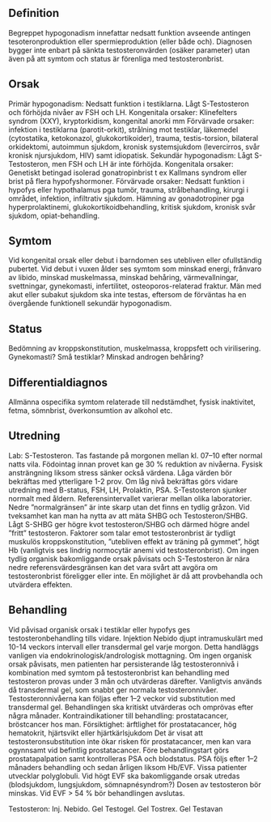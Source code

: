 ## Definition

Begreppet hypogonadism innefattar nedsatt funktion avseende antingen tesoteronproduktion eller spermieproduktion (eller både och). Diagnosen bygger inte enbart på sänkta testosteronvärden (osäker parameter) utan även på att symtom och status är förenliga med testosteronbrist.

## Orsak

Primär hypogonadism: Nedsatt funktion i testiklarna. Lågt S-Testosteron och förhöjda nivåer av FSH och LH.
Kongenitala orsaker: Klinefelters syndrom (XXY), kryptorkidism, kongenital anorki mm
Förvärvade orsaker: infektion i testiklarna (parotit-orkit), strålning mot testiklar, läkemedel (cytostatika, ketokonazol, glukokortikoider), trauma, testis-torsion, bilateral orkidektomi, autoimmun sjukdom, kronisk systemsjukdom (levercirros, svår kronisk njursjukdom, HIV) samt idiopatisk.
Sekundär hypogonadism: Lågt S-Testosteron, men FSH och LH är inte förhöjda.
Kongenitala orsaker: Genetiskt betingad isolerad gonatropinbrist t ex Kallmans syndrom eller brist på flera hypofyshormoner.
Förvärvade orsaker: Nedsatt funktion i hypofys eller hypothalamus pga tumör, trauma, strålbehandling, kirurgi i området, infektion, infiltrativ sjukdom. Hämning av gonadotropiner pga hyperprolaktinemi, glukokortikoidbehandling, kritisk sjukdom, kronisk svår sjukdom, opiat-behandling.

## Symtom

Vid kongenital orsak eller debut i barndomen ses utebliven eller ofullständig pubertet.
Vid debut i vuxen ålder ses symtom som minskad energi, frånvaro av libido, minskad muskelmassa, minskad behåring, värmevallningar, svettningar, gynekomasti, infertilitet, osteoporos-relaterad fraktur.
Män med akut eller subakut sjukdom ska inte testas, eftersom de förväntas ha en övergående funktionell sekundär hypogonadism.

## Status

Bedömning av kroppskonstitution, muskelmassa, kroppsfett och virilisering. Gynekomasti? Små testiklar? Minskad androgen behåring?

## Differentialdiagnos

Allmänna ospecifika symtom relaterade till nedstämdhet, fysisk inaktivitet, fetma, sömnbrist, överkonsumtion av alkohol etc.

## Utredning

Lab: S-Testosteron. Tas fastande på morgonen mellan kl. 07–10 efter normal natts vila. Födointag innan provet kan ge 30 % reduktion av nivåerna. Fysisk ansträngning liksom stress sänker också värdena. Låga värden bör bekräftas med ytterligare 1-2 prov.
Om låg nivå bekräftas görs vidare utredning med B-status, FSH, LH, Prolaktin, PSA. S-Testosteron sjunker normalt med åldern. Referensintervallet varierar mellan olika laboratorier.
Nedre ”normalgränsen” är inte skarp utan det finns en tydlig gråzon. Vid tveksamhet kan man ha nytta av att mäta SHBG och Testosteron/SHBG. Lågt S-SHBG ger högre kvot testosteron/SHBG och därmed högre andel ”fritt” testosteron.
Faktorer som talar emot testosteronbrist är tydligt muskulös kroppskonstitution, ”utebliven effekt av träning på gymmet”, högt Hb (vanligtvis ses lindrig normocytär anemi vid testosteronbrist).
Om ingen tydlig organisk bakomliggande orsak påvisats och S-Testosteron är nära nedre referensvärdesgränsen kan det vara svårt att avgöra om testosteronbrist föreligger eller inte. En möjlighet är då att provbehandla och utvärdera effekten.

## Behandling

Vid påvisad organisk orsak i testiklar eller hypofys ges testosteronbehandling tills vidare. Injektion Nebido djupt intramuskulärt med 10-14 veckors intervall eller transdermal gel varje morgon. Detta handläggs vanligen via endokrinologisk/andrologisk mottagning.
Om ingen organisk orsak påvisats, men patienten har persisterande låg testosteronnivå i kombination med symtom på testosteronbrist kan behandling med testosteron provas under 3 mån och utvärderas därefter. Vanligtvis används då transdermal gel, som snabbt ger normala testosteronnivåer. Testosteronnivåerna kan följas efter 1–2 veckor vid substitution med transdermal gel. Behandlingen ska kritiskt utvärderas och omprövas efter några månader.
Kontraindikationer till behandling: prostatacancer, bröstcancer hos man.
Försiktighet: ärftlighet för prostatacancer, hög hematokrit, hjärtsvikt eller hjärtkärlsjukdom
Det är visat att testosteronsubstitution inte ökar risken för prostatacancer, men kan vara ogynnsamt vid befintlig prostatacancer. Före behandlingstart görs prostatapalpation samt kontrolleras PSA och blodstatus. PSA följs efter 1–2 månaders behandling och sedan årligen liksom Hb/EVF. Vissa patienter utvecklar polyglobuli. Vid högt EVF ska bakomliggande orsak utredas (blodsjukdom, lungsjukdom, sömnapnésyndrom?) Dosen av testosteron bör minskas. Vid EVF > 54 % bör behandlingen avslutas.


Testosteron: Inj. Nebido. Gel Testogel. Gel Tostrex. Gel Testavan

